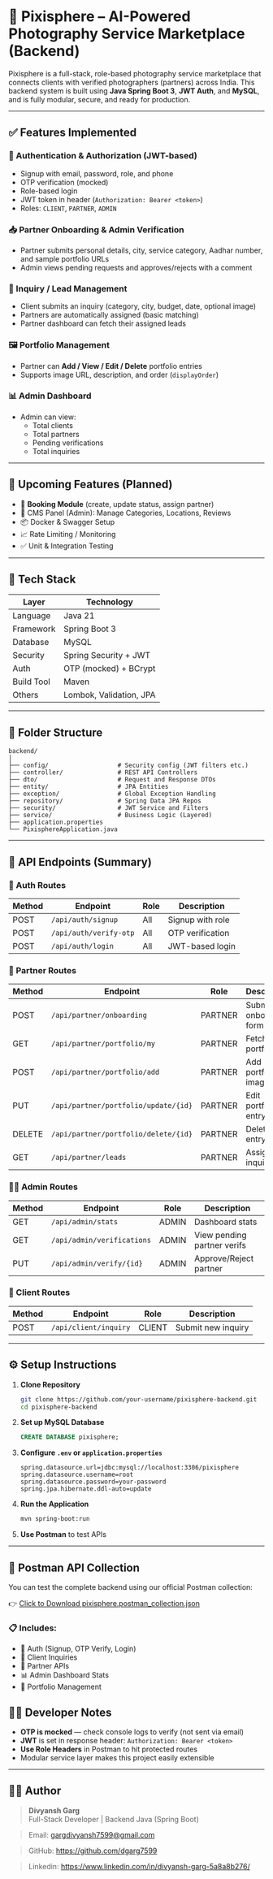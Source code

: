 # 📸 Pixisphere – AI-Powered Photography Service Marketplace (Backend)

Pixisphere is a full-stack, role-based photography service marketplace that connects clients with verified photographers (partners) across India. This backend system is built using **Java Spring Boot 3**, **JWT Auth**, and **MySQL**, and is fully modular, secure, and ready for production.

---

## ✅ Features Implemented

### 🔐 Authentication & Authorization (JWT-based)
- Signup with email, password, role, and phone
- OTP verification (mocked)
- Role-based login
- JWT token in header (`Authorization: Bearer <token>`)
- Roles: `CLIENT`, `PARTNER`, `ADMIN`

### 📥 Partner Onboarding & Admin Verification
- Partner submits personal details, city, service category, Aadhar number, and sample portfolio URLs
- Admin views pending requests and approves/rejects with a comment

### 🎯 Inquiry / Lead Management
- Client submits an inquiry (category, city, budget, date, optional image)
- Partners are automatically assigned (basic matching)
- Partner dashboard can fetch their assigned leads

### 🖼️ Portfolio Management
- Partner can **Add / View / Edit / Delete** portfolio entries
- Supports image URL, description, and order (`displayOrder`)

### 📊 Admin Dashboard
- Admin can view:
  - Total clients
  - Total partners
  - Pending verifications
  - Total inquiries

---

## 🚀 Upcoming Features (Planned)
- 📅 **Booking Module** (create, update status, assign partner)
- 🧾 CMS Panel (Admin): Manage Categories, Locations, Reviews
- 📦 Docker & Swagger Setup
- 📈 Rate Limiting / Monitoring
- ✅ Unit & Integration Testing

---

## 🧱 Tech Stack

| Layer      | Technology                  |
|------------|-----------------------------|
| Language   | Java 21                     |
| Framework  | Spring Boot 3               |
| Database   | MySQL                       |
| Security   | Spring Security + JWT       |
| Auth       | OTP (mocked) + BCrypt       |
| Build Tool | Maven                       |
| Others     | Lombok, Validation, JPA     |

---

## 📁 Folder Structure

```
backend/
│
├── config/                   # Security config (JWT filters etc.)
├── controller/               # REST API Controllers
├── dto/                      # Request and Response DTOs
├── entity/                   # JPA Entities
├── exception/                # Global Exception Handling
├── repository/               # Spring Data JPA Repos
├── security/                 # JWT Service and Filters
├── service/                  # Business Logic (Layered)
├── application.properties
└── PixisphereApplication.java
```

---

## 🧪 API Endpoints (Summary)

### 🔐 Auth Routes
| Method | Endpoint               | Role      | Description            |
|--------|------------------------|-----------|------------------------|
| POST   | `/api/auth/signup`     | All       | Signup with role       |
| POST   | `/api/auth/verify-otp` | All       | OTP verification       |
| POST   | `/api/auth/login`      | All       | JWT-based login        |

### 👤 Partner Routes
| Method | Endpoint                     | Role    | Description               |
|--------|------------------------------|---------|---------------------------|
| POST   | `/api/partner/onboarding`    | PARTNER | Submit onboarding form    |
| GET    | `/api/partner/portfolio/my`  | PARTNER | Fetch own portfolio       |
| POST   | `/api/partner/portfolio/add` | PARTNER | Add portfolio image       |
| PUT    | `/api/partner/portfolio/update/{id}` | PARTNER | Edit portfolio entry |
| DELETE | `/api/partner/portfolio/delete/{id}` | PARTNER | Delete entry         |
| GET    | `/api/partner/leads`         | PARTNER | Assigned inquiries        |

### 🧑‍💼 Admin Routes
| Method | Endpoint                    | Role   | Description                  |
|--------|-----------------------------|--------|------------------------------|
| GET    | `/api/admin/stats`          | ADMIN  | Dashboard stats              |
| GET    | `/api/admin/verifications`  | ADMIN  | View pending partner verifs  |
| PUT    | `/api/admin/verify/{id}`    | ADMIN  | Approve/Reject partner       |

### 🧑 Client Routes
| Method | Endpoint               | Role   | Description         |
|--------|------------------------|--------|---------------------|
| POST   | `/api/client/inquiry`  | CLIENT | Submit new inquiry  |

---

## ⚙️ Setup Instructions

1. **Clone Repository**
   ```bash
   git clone https://github.com/your-username/pixisphere-backend.git
   cd pixisphere-backend
   ```

2. **Set up MySQL Database**
   ```sql
   CREATE DATABASE pixisphere;
   ```

3. **Configure `.env` or `application.properties`**
   ```properties
   spring.datasource.url=jdbc:mysql://localhost:3306/pixisphere
   spring.datasource.username=root
   spring.datasource.password=your-password
   spring.jpa.hibernate.ddl-auto=update
   ```

4. **Run the Application**
   ```bash
   mvn spring-boot:run
   ```

5. **Use Postman** to test APIs 

---

## 🔌 Postman API Collection

You can test the complete backend using our official Postman collection:

👉 [Click to Download pixisphere.postman_collection.json](pixisphere.postman_collection.json)

### 📋 Includes:
- 🔐 Auth (Signup, OTP Verify, Login)
- 👤 Client Inquiries
- 🤝 Partner APIs
- 📊 Admin Dashboard Stats
- 📸 Portfolio Management


## 👨‍💻 Developer Notes

- **OTP is mocked** — check console logs to verify (not sent via email)
- **JWT** is set in response header: `Authorization: Bearer <token>`
- **Use Role Headers** in Postman to hit protected routes
- Modular service layer makes this project easily extensible

---

## 🧑‍🎓 Author

> **Divyansh Garg**  
> Full-Stack Developer | Backend Java (Spring Boot)  

> Email: gargdivyansh7599@gmail.com
  
> GitHub: https://github.com/dgarg7599

> Linkedin: https://www.linkedin.com/in/divyansh-garg-5a8a8b276/ 

